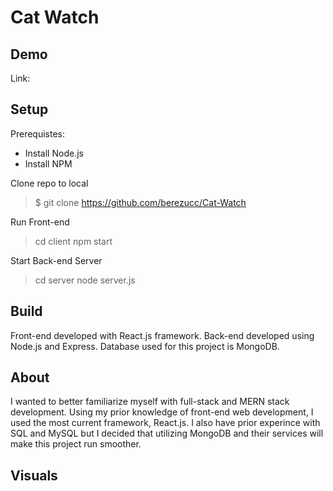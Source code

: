 # Cat Watch

## Demo
Link: 

## Setup
Prerequistes: 
- Install Node.js
- Install NPM

Clone repo to local
> $ git clone https://github.com/berezucc/Cat-Watch

Run Front-end
> cd client
> npm start

Start Back-end Server
> cd server
> node server.js

## Build
Front-end developed with React.js framework.
Back-end developed using Node.js and Express.
Database used for this project is MongoDB.

## About
I wanted to better familiarize myself with full-stack and MERN stack development.
Using my prior knowledge of front-end web development, I used the most current framework, React.js.
I also have prior experince with SQL and MySQL but I decided that utilizing MongoDB and their services will make this project run smoother.

## Visuals
